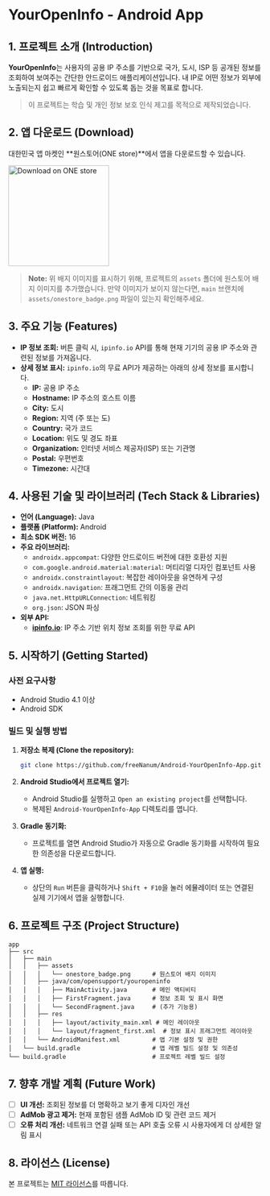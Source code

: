# YourOpenInfo - Android App

## 1. 프로젝트 소개 (Introduction)

**YourOpenInfo**는 사용자의 공용 IP 주소를 기반으로 국가, 도시, ISP 등 공개된 정보를 조회하여 보여주는 간단한 안드로이드 애플리케이션입니다. 내 IP로 어떤 정보가 외부에 노출되는지 쉽고 빠르게 확인할 수 있도록 돕는 것을 목표로 합니다.

> 이 프로젝트는 학습 및 개인 정보 보호 인식 제고를 목적으로 제작되었습니다.

## 2. 앱 다운로드 (Download)

대한민국 앱 마켓인 **원스토어(ONE store)**에서 앱을 다운로드할 수 있습니다.

<a href="https://m.onestore.co.kr/ko-kr/apps/appsDetail.omp?prodId=0000753112" target="_blank">
    <img src="https://raw.githubusercontent.com/freeNanum/Android-YourOpenInfo-App/main/assets/onestore_badge.png" alt="Download on ONE store" width="200"/>
</a>

> **Note:** 위 배지 이미지를 표시하기 위해, 프로젝트의 `assets` 폴더에 원스토어 배지 이미지를 추가했습니다. 만약 이미지가 보이지 않는다면, `main` 브랜치에 `assets/onestore_badge.png` 파일이 있는지 확인해주세요.

## 3. 주요 기능 (Features)

- **IP 정보 조회:** 버튼 클릭 시, `ipinfo.io` API를 통해 현재 기기의 공용 IP 주소와 관련된 정보를 가져옵니다.
- **상세 정보 표시:** `ipinfo.io`의 무료 API가 제공하는 아래의 상세 정보를 표시합니다.
  - **IP:** 공용 IP 주소
  - **Hostname:** IP 주소의 호스트 이름
  - **City:** 도시
  - **Region:** 지역 (주 또는 도)
  - **Country:** 국가 코드
  - **Location:** 위도 및 경도 좌표
  - **Organization:** 인터넷 서비스 제공자(ISP) 또는 기관명
  - **Postal:** 우편번호
  - **Timezone:** 시간대

## 4. 사용된 기술 및 라이브러리 (Tech Stack & Libraries)

- **언어 (Language):** Java
- **플랫폼 (Platform):** Android
- **최소 SDK 버전:** 16
- **주요 라이브러리:**
  - `androidx.appcompat`: 다양한 안드로이드 버전에 대한 호환성 지원
  - `com.google.android.material:material`: 머티리얼 디자인 컴포넌트 사용
  - `androidx.constraintlayout`: 복잡한 레이아웃을 유연하게 구성
  - `androidx.navigation`: 프래그먼트 간의 이동을 관리
  - `java.net.HttpURLConnection`: 네트워킹
  - `org.json`: JSON 파싱
- **외부 API:**
  - **[ipinfo.io](https://ipinfo.io/)**: IP 주소 기반 위치 정보 조회를 위한 무료 API

## 5. 시작하기 (Getting Started)

### 사전 요구사항

- Android Studio 4.1 이상
- Android SDK

### 빌드 및 실행 방법

1. **저장소 복제 (Clone the repository):**
   ```bash
   git clone https://github.com/freeNanum/Android-YourOpenInfo-App.git
   ```

2. **Android Studio에서 프로젝트 열기:**
   - Android Studio를 실행하고 `Open an existing project`를 선택합니다.
   - 복제된 `Android-YourOpenInfo-App` 디렉토리를 엽니다.

3. **Gradle 동기화:**
   - 프로젝트를 열면 Android Studio가 자동으로 Gradle 동기화를 시작하여 필요한 의존성을 다운로드합니다.

4. **앱 실행:**
   - 상단의 `Run` 버튼을 클릭하거나 `Shift + F10`을 눌러 에뮬레이터 또는 연결된 실제 기기에서 앱을 실행합니다.

## 6. 프로젝트 구조 (Project Structure)

```
app
├── src
│   ├── main
│   │   ├── assets
│   │   │   └── onestore_badge.png      # 원스토어 배지 이미지
│   │   ├── java/com/opensupport/youropeninfo
│   │   │   ├── MainActivity.java       # 메인 액티비티
│   │   │   ├── FirstFragment.java      # 정보 조회 및 표시 화면
│   │   │   └── SecondFragment.java     # (추가 기능용)
│   │   ├── res
│   │   │   ├── layout/activity_main.xml # 메인 레이아웃
│   │   │   └── layout/fragment_first.xml  # 정보 표시 프래그먼트 레이아웃
│   │   └── AndroidManifest.xml         # 앱 기본 설정 및 권한
│   └── build.gradle                    # 앱 레벨 빌드 설정 및 의존성
└── build.gradle                        # 프로젝트 레벨 빌드 설정
```

## 7. 향후 개발 계획 (Future Work)

- [ ] **UI 개선:** 조회된 정보를 더 명확하고 보기 좋게 디자인 개선
- [ ] **AdMob 광고 제거:** 현재 포함된 샘플 AdMob ID 및 관련 코드 제거
- [ ] **오류 처리 개선:** 네트워크 연결 실패 또는 API 호출 오류 시 사용자에게 더 상세한 알림 표시

## 8. 라이선스 (License)

본 프로젝트는 [MIT 라이선스](LICENSE)를 따릅니다.